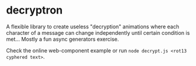 # decryptron

A flexible library to create useless "decryption" animations where each character of a message can change 
independently until certain condition is met... Mostly a fun async generators exercise.

Check the online web-component example or run `node decrypt.js <rot13 cyphered text>`.
